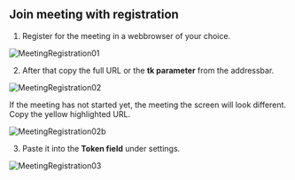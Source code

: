 ## Join meeting with registration

1. Register for the meeting in a webbrowser of your choice.

![MeetingRegistration01](https://user-images.githubusercontent.com/2312881/141527171-654ddf1d-b61e-4d3d-aa75-09d680327d8f.png)

2. After that copy the full URL or the **tk parameter** from the addressbar.

![MeetingRegistration02](https://user-images.githubusercontent.com/2312881/141527189-c379f9da-927d-4cc0-8823-2e63db846052.png)

If the meeting has not started yet, the meeting the screen will look different. Copy the yellow highlighted URL.

![MeetingRegistration02b](https://user-images.githubusercontent.com/2312881/141532443-a138446b-f6a4-4f66-b532-c8ba9d5d5d70.png)


3. Paste it into the **Token field** under settings.

![MeetingRegistration03](https://user-images.githubusercontent.com/2312881/141530050-99acb689-147f-43b4-baf9-6715bd97e29b.png)
